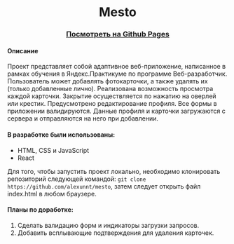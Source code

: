<h1 align="center">Mesto</h1>
<h3 align="center"><a href="https://alexunnt.github.io/mesto-react/">Посмотреть на Github Pages</a></h3>

#### Описание

Проект представляет собой адаптивное веб-приложение, написанное в рамках обучения в Яндекс.Практикуме по программе Веб-разработчик. Пользователь может добавлять фотокарточки, а также удалять их (только добавленные лично). Реализована возможность просмотра каждой карточки. Закрытие осуществляется по нажатию на оверлей или крестик. Предусмотрено редактирование профиля. Все формы в приложении валидируются. Данные профиля и карточки загружаются с сервера и отправляются на него при добавлении.
#### В разработке были использованы:
<ul>
  <li>HTML, CSS и JavaScript</li>
  <li>React</li>
</ul>

Для того, чтобы запустить проект локально, необходимо клонировать репозиторий следующей командой: ```git clone https://github.com/alexunnt/mesto```, затем следует открыть файл index.html в любом браузере.

#### Планы по доработке:
1. Cделать валидацию форм и индикаторы загрузки запросов.
2. Добавить всплывающие подтверждения для удаления карточек.